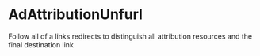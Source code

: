 # AdAttributionUnfurl
Follow all of a links redirects to distinguish all attribution resources and the final destination link
